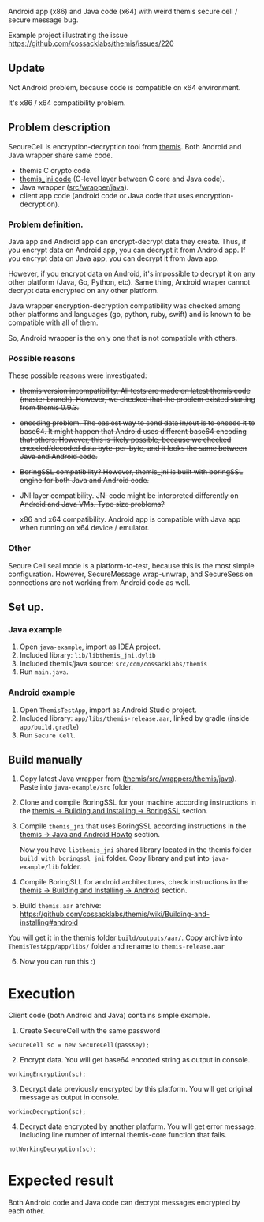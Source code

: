 Android app (x86) and Java code (x64) with weird themis secure cell / secure message bug.


Example project illustrating the issue https://github.com/cossacklabs/themis/issues/220

## Update

Not Android problem, because code is compatible on x64 environment. 

It's x86 / x64 compatibility problem.

## Problem description

SecureCell is encryption-decryption tool from [themis](https://github.com/cossacklabs/themis). Both Android and Java wrapper share same code.

- themis C crypto code.
- [themis_jni code](https://github.com/cossacklabs/themis/tree/master/jni) (C-level layer between C core and Java code).
- Java wrapper ([src/wrapper/java](https://github.com/cossacklabs/themis/tree/master/src/wrappers/themis/java/com/cossacklabs/themis)).
- client app code (android code or Java code that uses encryption-decryption).

### Problem definition.

Java app and Android app can encrypt-decrypt data they create. Thus, if you encrypt data on Android app, you can decrypt it from Android app. If you encrypt data on Java app, you can decrypt it from Java app. 

However, if you encrypt data on Android, it's impossible to decrypt it on any other platform (Java, Go, Python, etc). Same thing, Android wraper cannot decrypt data encrypted on any other platform. 

Java wrapper encryption-decryption compatibility was checked among other platforms and languages (go, python, ruby, swift) and is known to be compatible with all of them.

So, Android wrapper is the only one that is not compatible with others.


### Possible reasons

These possible reasons were investigated:

- ~~themis version incompatibility. All tests are made on latest themis code (master branch). However, we checked that the problem existed starting from themis 0.9.3.~~

- ~~encoding problem. The easiest way to send data in/out is to encode it to base64. It might happen that Android uses different base64 encoding that others. However, this is likely possible, because we checked encoded/decoded data byte-per-byte, and it looks the same between Java and Android code.~~

- ~~BoringSSL compatibility? However, themis_jni is built with boringSSL engine for both Java and Android code.~~

- ~~JNI layer compatibility. JNI code might be interpreted differently on Android and Java VMs. Type size problems?~~

- x86 and x64 compatibility. Android app is compatible with Java app when running on x64 device / emulator.

### Other

Secure Cell seal mode is a platform-to-test, because this is the most simple configuration. However, SecureMessage wrap-unwrap, and SecureSession connections are not working from Android code as well.


## Set up.

### Java example

1. Open `java-example`, import as IDEA project.
2. Included library: `lib/libthemis_jni.dylib`
3. Included themis/java source: `src/com/cossacklabs/themis`
4. Run `main.java`.

### Android example

1. Open `ThemisTestApp`, import as Android Studio project.
2. Included library: `app/libs/themis-release.aar`, linked by gradle (inside `app/build.gradle`)
2. Run `Secure Cell`.


## Build manually

1. Copy latest Java wrapper from ([themis/src/wrappers/themis/java](https://github.com/cossacklabs/themis/tree/master/src/wrappers/themis/java/com/cossacklabs/themis)). Paste into `java-example/src` folder.

2. Clone and compile BoringSSL for your machine according instructions in the [themis -> Building and Installing -> BoringSSL](https://github.com/cossacklabs/themis/wiki/Building-and-installing#boringssl) section. 

3. Compile `themis_jni` that uses BoringSSL according instructions in the [themis -> Java and Android Howto](https://github.com/cossacklabs/themis/wiki/Java-and-Android-Howto#building-themis-for-java) section.

   Now you have `libthemis_jni` shared library located in the themis folder `build_with_boringssl_jni` folder. Copy library and put into `java-example/lib` folder.

4. Compile BoringSLL for android architectures, check instructions in the [themis -> Building and Installing -> Android](https://github.com/cossacklabs/themis/wiki/Building-and-installing#android) section. 

5. Build `themis.aar` archive:
https://github.com/cossacklabs/themis/wiki/Building-and-installing#android

  You will get it in the themis folder `build/outputs/aar/`. Copy archive into `ThemisTestApp/app/libs/` folder and rename to `themis-release.aar`

6. Now you can run this :)



# Execution

Client code (both Android and Java) contains simple example.

1. Create SecureCell with the same password
 
```
SecureCell sc = new SecureCell(passKey);
```

2. Encrypt data. You will get base64 encoded string as output in console.


```
workingEncryption(sc);
```

3. Decrypt data previously encrypted by this platform. You will get original message as output in console.

```
workingDecryption(sc);
```

4. Decrypt data encrypted by another platform. You will get error message. Including line number of internal themis-core function that fails.

```
notWorkingDecryption(sc);
```

# Expected result

Both Android code and Java code can decrypt messages encrypted by each other.
